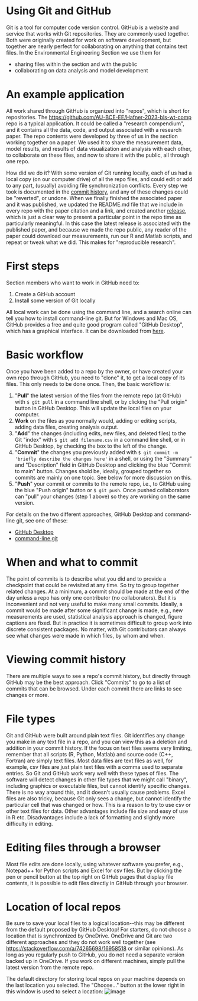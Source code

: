 # Using Git and GitHub
Git is a tool for computer code version control.
GitHub is a website and service that works with Git repositories.
They are commonly used together.
Both were originally created for work on software development, but together are nearly perfect for collaborating on anything that contains text files.
In the Environmental Engineering Section we use them for

* sharing files within the section and with the public
* collaborating on data analysis and model development

# An example application
All work shared through GitHub is organized into "repos", which is short for repositories.
The <https://github.com/AU-BCE-EE/Hafner-2023-bls-wt-comp> repo is a typical application.
It could be called a "research compendium", and it contains all the data, code, and output associated with a research paper.
The repo contents were developed by three of us in the section working together on a paper.
We used it to share the measurement data, model results, and results of data visualization and analysis with each other, to collaborate on these files, and now to share it with the public, all through one repo.

How did we do it?
With some version of Git running locally, each of us had a local copy (on our computer drive) of all the repo files, and could edit or add to any part, (usually) avoiding file synchronization conflicts.
Every step we took is documented in the [commit history](https://github.com/AU-BCE-EE/Hafner-2023-bls-wt-comp/commits/main/), and any of these changes could be "reverted", or undone.
When we finally finished the associated paper and it was published, we updated the README.md file that we include in every repo with the paper citation and a link, and created another [release](https://github.com/AU-BCE-EE/Hafner-2023-bls-wt-comp/releases), which is just a clear way to present a particular point in the repo time as particularly meaningful.
In this case the latest release is associated with the published paper, and because we made the repo public, any reader of the paper could download our measurements, run our R and Matlab scripts, and repeat or tweak what we did.
This makes for "reproducible research".

# First steps
Section members who want to work in GitHub need to:

1. Create a GitHub account
2. Install some version of Git locally

All local work can be done using the command line, and a search online can tell you how to install command-line git.
But for Windows and Mac OS, GitHub provides a free and quite good program called "GitHub Desktop", which has a graphical interface.
It can be downloaded from [here](https://desktop.github.com/).

# Basic workflow
Once you have been added to a repo by the owner, or have created your own repo through GitHub, you need to "clone" it, to get a local copy of its files.
This only needs to be done once.
Then, the basic workflow is:

1. "**Pull**" the latest version of the files from the remote repo (at GitHub) with `$ git pull` in a command line shell, or by clicking the "Pull origin" button in GitHub Desktop. This will update the local files on your computer.
2. **Work** on the files as you normally would, adding or editing scripts, adding data files, creating analysis output.
3. "**Add**" the changes (including edits, new files, and deleted files) to the Git "index" with `$ git add filename.csv` in a command line shell, or in GitHub Desktop, by checking the box to the left of the change. 
4. "**Commit**" the changes you previously added with `$ git commit -m 'briefly describe the changes here'` in a shell, or using the "Summary" and "Description" field in GitHub Desktop and clicking the blue "Commit to main" button. Changes shold be, ideally, grouped together so commits are mainly on one topic. See below for more discussion on this.
5. "**Push**" your commit or commits to the remote repo, i.e., to GitHub using the blue "Push origin" button or `$ git push`. Once pushed collaborators can "pull" your changes (step 1 above) so they are working on the same version.

For details on the two different approaches, GitHub Desktop and command-line git, see one of these:

* [GitHub Desktop](https://github.com/AU-BCE-EE/guidance-GitHub/blob/main/github-desktop.md)
* [command-line git](https://github.com/AU-BCE-EE/guidance-GitHub/blob/main/command-line-git.md)

# When and what to commit
The point of commits is to describe what you did and to provide a checkpoint that could be revisited at any time.
So try to group together related changes.
At a minimum, a commit should be made at the end of the day unless a repo has only one contributor (no collaborators).
But it is inconvenient and not very useful to make many small commits.
Ideally, a commit would be made after some significant change is made, e.g., new measurements are used, statistical analysis approach is changed, figure captions are fixed.
But in practice it is sometimes difficult to group work into discrete consistent packages.
No matter, with Git contributors can always see what changes were made in which files, by whom and when.

# Viewing commit history
There are multiple ways to see a repo's commit history, but directly through GitHub may be the best approach.
Click "Commits" to go to a list of commits that can be browsed.
Under each commit there are links to see changes or more.

# File types
Git and GitHub were built around plain text files.
Git identifies any change you make in any text file in a repo, and you can view this as a deletion and addition in your commit history.
If the focus on text files seems very limiting, remember that all scripts (R, Python, Matlab) and source code (C++, Fortran) are simply text files.
Most data files are text files as well, for example, csv files are just plain text files with a comma used to separate entries.
So Git and GitHub work very well with these types of files.
The software will detect changes in other file types that we might call "binary", including graphics or executable files, but cannot identify specific changes.
There is no way around this, and it doesn't usually cause problems.
Excel files are also tricky, because Git only sees a change, but cannot identify the particular cell that was changed or how.
This is a reason to try to use csv or other text files for data.
Other advantages include file size and easy of use in R etc.
Disadvantages include a lack of formatting and slightly more difficulty in editing.

# Editing files through a browser
Most file edits are done locally, using whatever software you prefer, e.g., Notepad++ for Python scripts and Excel for csv files.
But by clicking the pen or pencil button at the top right on GitHub pages that display file contents, it is possible to edit files directly in GitHub through your browser.

# Location of local repos
Be sure to save your local files to a logical location--this may be different from the default proposed by GitHub Desktop! For starters, do not choose a location that is synchronized by OneDrive.
OneDrive and Git are two different approaches and they do not work well together (see <https://stackoverflow.com/a/74265698/16958518> or similar opinions).
As long as you regularly push to GitHub, you do not need a separate version backed up in OneDrive.
If you work on different machines, simply pull the latest version from the remote repo.

The default directory for storing local repos on your machine depends on the last location you selected.
The "Choose..." button at the lower right in this window is used to select a location:
![image](https://github.com/user-attachments/assets/127972ff-fd1c-4f47-b535-bb8a2db82209)

